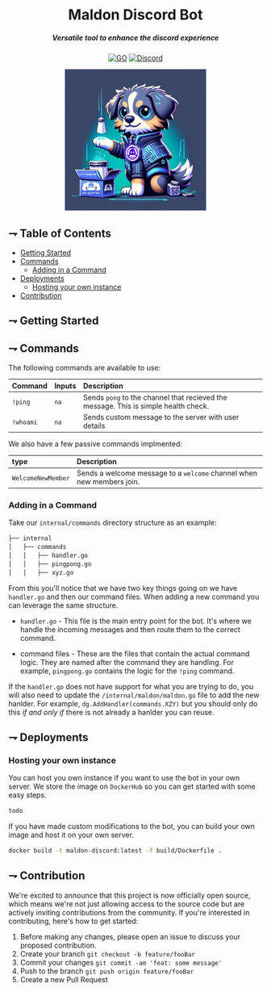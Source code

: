 <div align="center">

# Maldon Discord Bot

##### Versatile tool to enhance the discord experience

[![GO](https://img.shields.io/badge/Go-00ADD8?style=for-the-badge&logo=go&logoColor=white)](https://www.go.dev)
[![Discord](https://img.shields.io/badge/Discord-5865F2?style=for-the-badge&logo=discord&logoColor=white)](https://www.mongodb.com/)

<img alt="Maldon Discord" height="280" src="/assets/maldon-discord-icon.png" />

</div>

## ⇁ Table of Contents
* [Getting Started](#-Getting-Started)
* [Commands](#-Commands)
    * [Adding in a Command](#-Adding-in-a-Command)
* [Deployments](#-Deployments)
    * [Hosting your own instance](#-Hosting-your-own-instance)
* [Contribution](#-Contribution)

## ⇁ Getting Started

## ⇁ Commands

The following commands are available to use:

| Command | Inputs  | Description |
| :------- | :-----   | :----------- |
| `!ping` | `na`    | Sends `pong` to the channel that recieved the message. This is simple health check. |
| `!whoami ` | `na` | Sends custom message to the server with user details |

We also have a few passive commands implmented:

| type | Description |
| :---- | :----------- |
| `WelcomeNewMember` | Sends a welcome message to a `welcome` channel when new members join. |

### Adding in a Command

Take our `internal/commands` directory structure as an example:

```bash
├── internal
│   ├── commands
│   │   ├── handler.go
│   │   ├── pingpong.go
│   │   ├── xyz.go
```

From this you'll notice that we have two key things going on we have 
`handler.go` and then our command files. When adding a new command you can 
leverage the same structure.

- `handler.go` - This file is the main entry point for the bot. It's where we 
  handle the incoming messages and then route them to the correct command.

- command files - These are the files that contain the actual command logic. 
  They are named after the command they are handling. For example, `pingpong.go` 
  contains the logic for the `!ping` command.

If the `handler.go` does not have support for what you are trying to do, you
will also need to update the `/internal/maldon/maldon.go` file to add the new
hanlder. For example, `dg.AddHandler(commands.XZY)` but you should only do this
*if and only if* there is not already a hanlder you can reuse.

## ⇁ Deployments

### Hosting your own instance

You can host you own instance if you want to use the bot in your own server. We store the image on `DockerHub` so you can get started with some easy steps.

```bash
todo
```

If you have made custom modifications to the bot, you can build your own image and host it on your own server.

```bash
docker build -t maldon-discord:latest -f build/Dockerfile .
```

## ⇁ Contribution

We're excited to announce that this project is now officially open source, which 
means we're not just allowing access to the source code but are actively 
inviting contributions from the community. If you're interested in 
contributing, here's how to get started:

1. Before making any changes, please open an issue to discuss your proposed contribution.
1. Create your branch `git checkout -b feature/fooBar`
1. Commit your changes `git commit -am 'feat: some message'`
1. Push to the branch `git push origin feature/fooBar`
1. Create a new Pull Request
